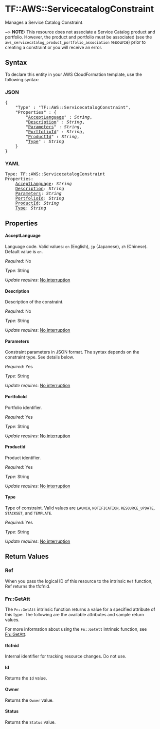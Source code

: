 # TF::AWS::ServicecatalogConstraint

Manages a Service Catalog Constraint.

~> **NOTE:** This resource does not associate a Service Catalog product and portfolio. However, the product and portfolio must be associated (see the `aws_servicecatalog_product_portfolio_association` resource) prior to creating a constraint or you will receive an error.

## Syntax

To declare this entity in your AWS CloudFormation template, use the following syntax:

### JSON

<pre>
{
    "Type" : "TF::AWS::ServicecatalogConstraint",
    "Properties" : {
        "<a href="#acceptlanguage" title="AcceptLanguage">AcceptLanguage</a>" : <i>String</i>,
        "<a href="#description" title="Description">Description</a>" : <i>String</i>,
        "<a href="#parameters" title="Parameters">Parameters</a>" : <i>String</i>,
        "<a href="#portfolioid" title="PortfolioId">PortfolioId</a>" : <i>String</i>,
        "<a href="#productid" title="ProductId">ProductId</a>" : <i>String</i>,
        "<a href="#type" title="Type">Type</a>" : <i>String</i>
    }
}
</pre>

### YAML

<pre>
Type: TF::AWS::ServicecatalogConstraint
Properties:
    <a href="#acceptlanguage" title="AcceptLanguage">AcceptLanguage</a>: <i>String</i>
    <a href="#description" title="Description">Description</a>: <i>String</i>
    <a href="#parameters" title="Parameters">Parameters</a>: <i>String</i>
    <a href="#portfolioid" title="PortfolioId">PortfolioId</a>: <i>String</i>
    <a href="#productid" title="ProductId">ProductId</a>: <i>String</i>
    <a href="#type" title="Type">Type</a>: <i>String</i>
</pre>

## Properties

#### AcceptLanguage

Language code. Valid values: `en` (English), `jp` (Japanese), `zh` (Chinese). Default value is `en`.

_Required_: No

_Type_: String

_Update requires_: [No interruption](https://docs.aws.amazon.com/AWSCloudFormation/latest/UserGuide/using-cfn-updating-stacks-update-behaviors.html#update-no-interrupt)

#### Description

Description of the constraint.

_Required_: No

_Type_: String

_Update requires_: [No interruption](https://docs.aws.amazon.com/AWSCloudFormation/latest/UserGuide/using-cfn-updating-stacks-update-behaviors.html#update-no-interrupt)

#### Parameters

Constraint parameters in JSON format. The syntax depends on the constraint type. See details below.

_Required_: Yes

_Type_: String

_Update requires_: [No interruption](https://docs.aws.amazon.com/AWSCloudFormation/latest/UserGuide/using-cfn-updating-stacks-update-behaviors.html#update-no-interrupt)

#### PortfolioId

Portfolio identifier.

_Required_: Yes

_Type_: String

_Update requires_: [No interruption](https://docs.aws.amazon.com/AWSCloudFormation/latest/UserGuide/using-cfn-updating-stacks-update-behaviors.html#update-no-interrupt)

#### ProductId

Product identifier.

_Required_: Yes

_Type_: String

_Update requires_: [No interruption](https://docs.aws.amazon.com/AWSCloudFormation/latest/UserGuide/using-cfn-updating-stacks-update-behaviors.html#update-no-interrupt)

#### Type

Type of constraint. Valid values are `LAUNCH`, `NOTIFICATION`, `RESOURCE_UPDATE`, `STACKSET`, and `TEMPLATE`.

_Required_: Yes

_Type_: String

_Update requires_: [No interruption](https://docs.aws.amazon.com/AWSCloudFormation/latest/UserGuide/using-cfn-updating-stacks-update-behaviors.html#update-no-interrupt)

## Return Values

### Ref

When you pass the logical ID of this resource to the intrinsic `Ref` function, Ref returns the tfcfnid.

### Fn::GetAtt

The `Fn::GetAtt` intrinsic function returns a value for a specified attribute of this type. The following are the available attributes and sample return values.

For more information about using the `Fn::GetAtt` intrinsic function, see [Fn::GetAtt](https://docs.aws.amazon.com/AWSCloudFormation/latest/UserGuide/intrinsic-function-reference-getatt.html).

#### tfcfnid

Internal identifier for tracking resource changes. Do not use.

#### Id

Returns the <code>Id</code> value.

#### Owner

Returns the <code>Owner</code> value.

#### Status

Returns the <code>Status</code> value.

